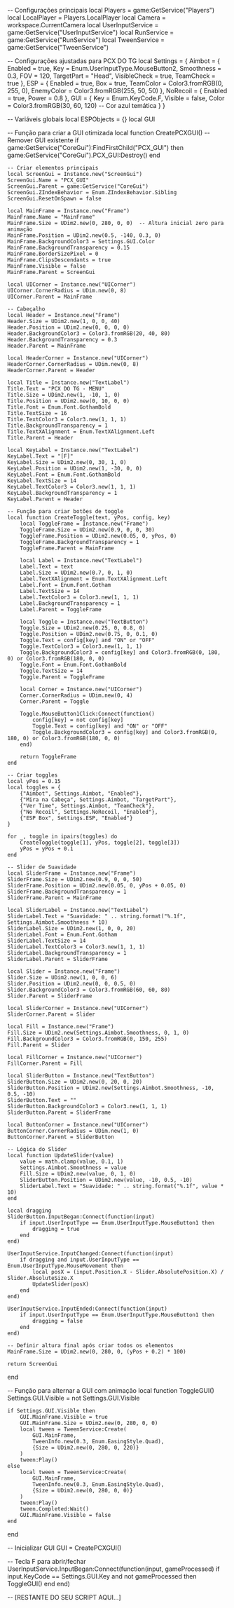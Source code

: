 -- Configurações principais
local Players = game:GetService("Players")
local LocalPlayer = Players.LocalPlayer
local Camera = workspace.CurrentCamera
local UserInputService = game:GetService("UserInputService")
local RunService = game:GetService("RunService")
local TweenService = game:GetService("TweenService")

-- Configurações ajustadas para PCX DO TG
local Settings = {
    Aimbot = {
        Enabled = true,
        Key = Enum.UserInputType.MouseButton2,
        Smoothness = 0.3,
        FOV = 120,
        TargetPart = "Head",
        VisibleCheck = true,
        TeamCheck = true
    },
    ESP = {
        Enabled = true,
        Box = true,
        TeamColor = Color3.fromRGB(0, 255, 0),
        EnemyColor = Color3.fromRGB(255, 50, 50)
    },
    NoRecoil = {
        Enabled = true,
        Power = 0.8
    },
    GUI = {
        Key = Enum.KeyCode.F,
        Visible = false,
        Color = Color3.fromRGB(30, 60, 120)  -- Cor azul temática
    }
}

-- Variáveis globais
local ESPObjects = {}
local GUI

-- Função para criar a GUI otimizada
local function CreatePCXGUI()
    -- Remover GUI existente
    if game:GetService("CoreGui"):FindFirstChild("PCX_GUI") then
        game:GetService("CoreGui").PCX_GUI:Destroy()
    end

    -- Criar elementos principais
    local ScreenGui = Instance.new("ScreenGui")
    ScreenGui.Name = "PCX_GUI"
    ScreenGui.Parent = game:GetService("CoreGui")
    ScreenGui.ZIndexBehavior = Enum.ZIndexBehavior.Sibling
    ScreenGui.ResetOnSpawn = false

    local MainFrame = Instance.new("Frame")
    MainFrame.Name = "MainFrame"
    MainFrame.Size = UDim2.new(0, 280, 0, 0)  -- Altura inicial zero para animação
    MainFrame.Position = UDim2.new(0.5, -140, 0.3, 0)
    MainFrame.BackgroundColor3 = Settings.GUI.Color
    MainFrame.BackgroundTransparency = 0.15
    MainFrame.BorderSizePixel = 0
    MainFrame.ClipsDescendants = true
    MainFrame.Visible = false
    MainFrame.Parent = ScreenGui

    local UICorner = Instance.new("UICorner")
    UICorner.CornerRadius = UDim.new(0, 8)
    UICorner.Parent = MainFrame

    -- Cabeçalho
    local Header = Instance.new("Frame")
    Header.Size = UDim2.new(1, 0, 0, 40)
    Header.Position = UDim2.new(0, 0, 0, 0)
    Header.BackgroundColor3 = Color3.fromRGB(20, 40, 80)
    Header.BackgroundTransparency = 0.3
    Header.Parent = MainFrame

    local HeaderCorner = Instance.new("UICorner")
    HeaderCorner.CornerRadius = UDim.new(0, 8)
    HeaderCorner.Parent = Header

    local Title = Instance.new("TextLabel")
    Title.Text = "PCX DO TG - MENU"
    Title.Size = UDim2.new(1, -10, 1, 0)
    Title.Position = UDim2.new(0, 10, 0, 0)
    Title.Font = Enum.Font.GothamBold
    Title.TextSize = 16
    Title.TextColor3 = Color3.new(1, 1, 1)
    Title.BackgroundTransparency = 1
    Title.TextXAlignment = Enum.TextXAlignment.Left
    Title.Parent = Header

    local KeyLabel = Instance.new("TextLabel")
    KeyLabel.Text = "[F]"
    KeyLabel.Size = UDim2.new(0, 30, 1, 0)
    KeyLabel.Position = UDim2.new(1, -30, 0, 0)
    KeyLabel.Font = Enum.Font.GothamBold
    KeyLabel.TextSize = 14
    KeyLabel.TextColor3 = Color3.new(1, 1, 1)
    KeyLabel.BackgroundTransparency = 1
    KeyLabel.Parent = Header

    -- Função para criar botões de toggle
    local function CreateToggle(text, yPos, config, key)
        local ToggleFrame = Instance.new("Frame")
        ToggleFrame.Size = UDim2.new(0.9, 0, 0, 30)
        ToggleFrame.Position = UDim2.new(0.05, 0, yPos, 0)
        ToggleFrame.BackgroundTransparency = 1
        ToggleFrame.Parent = MainFrame

        local Label = Instance.new("TextLabel")
        Label.Text = text
        Label.Size = UDim2.new(0.7, 0, 1, 0)
        Label.TextXAlignment = Enum.TextXAlignment.Left
        Label.Font = Enum.Font.Gotham
        Label.TextSize = 14
        Label.TextColor3 = Color3.new(1, 1, 1)
        Label.BackgroundTransparency = 1
        Label.Parent = ToggleFrame

        local Toggle = Instance.new("TextButton")
        Toggle.Size = UDim2.new(0.25, 0, 0.8, 0)
        Toggle.Position = UDim2.new(0.75, 0, 0.1, 0)
        Toggle.Text = config[key] and "ON" or "OFF"
        Toggle.TextColor3 = Color3.new(1, 1, 1)
        Toggle.BackgroundColor3 = config[key] and Color3.fromRGB(0, 180, 0) or Color3.fromRGB(180, 0, 0)
        Toggle.Font = Enum.Font.GothamBold
        Toggle.TextSize = 14
        Toggle.Parent = ToggleFrame

        local Corner = Instance.new("UICorner")
        Corner.CornerRadius = UDim.new(0, 4)
        Corner.Parent = Toggle

        Toggle.MouseButton1Click:Connect(function()
            config[key] = not config[key]
            Toggle.Text = config[key] and "ON" or "OFF"
            Toggle.BackgroundColor3 = config[key] and Color3.fromRGB(0, 180, 0) or Color3.fromRGB(180, 0, 0)
        end)

        return ToggleFrame
    end

    -- Criar toggles
    local yPos = 0.15
    local toggles = {
        {"Aimbot", Settings.Aimbot, "Enabled"},
        {"Mira na Cabeça", Settings.Aimbot, "TargetPart"},
        {"Ver Time", Settings.Aimbot, "TeamCheck"},
        {"No Recoil", Settings.NoRecoil, "Enabled"},
        {"ESP Box", Settings.ESP, "Enabled"}
    }

    for _, toggle in ipairs(toggles) do
        CreateToggle(toggle[1], yPos, toggle[2], toggle[3])
        yPos = yPos + 0.1
    end

    -- Slider de Suavidade
    local SliderFrame = Instance.new("Frame")
    SliderFrame.Size = UDim2.new(0.9, 0, 0, 50)
    SliderFrame.Position = UDim2.new(0.05, 0, yPos + 0.05, 0)
    SliderFrame.BackgroundTransparency = 1
    SliderFrame.Parent = MainFrame

    local SliderLabel = Instance.new("TextLabel")
    SliderLabel.Text = "Suavidade: " .. string.format("%.1f", Settings.Aimbot.Smoothness * 10)
    SliderLabel.Size = UDim2.new(1, 0, 0, 20)
    SliderLabel.Font = Enum.Font.Gotham
    SliderLabel.TextSize = 14
    SliderLabel.TextColor3 = Color3.new(1, 1, 1)
    SliderLabel.BackgroundTransparency = 1
    SliderLabel.Parent = SliderFrame

    local Slider = Instance.new("Frame")
    Slider.Size = UDim2.new(1, 0, 0, 6)
    Slider.Position = UDim2.new(0, 0, 0.5, 0)
    Slider.BackgroundColor3 = Color3.fromRGB(60, 60, 80)
    Slider.Parent = SliderFrame

    local SliderCorner = Instance.new("UICorner")
    SliderCorner.Parent = Slider

    local Fill = Instance.new("Frame")
    Fill.Size = UDim2.new(Settings.Aimbot.Smoothness, 0, 1, 0)
    Fill.BackgroundColor3 = Color3.fromRGB(0, 150, 255)
    Fill.Parent = Slider

    local FillCorner = Instance.new("UICorner")
    FillCorner.Parent = Fill

    local SliderButton = Instance.new("TextButton")
    SliderButton.Size = UDim2.new(0, 20, 0, 20)
    SliderButton.Position = UDim2.new(Settings.Aimbot.Smoothness, -10, 0.5, -10)
    SliderButton.Text = ""
    SliderButton.BackgroundColor3 = Color3.new(1, 1, 1)
    SliderButton.Parent = SliderFrame

    local ButtonCorner = Instance.new("UICorner")
    ButtonCorner.CornerRadius = UDim.new(1, 0)
    ButtonCorner.Parent = SliderButton

    -- Lógica do Slider
    local function UpdateSlider(value)
        value = math.clamp(value, 0.1, 1)
        Settings.Aimbot.Smoothness = value
        Fill.Size = UDim2.new(value, 0, 1, 0)
        SliderButton.Position = UDim2.new(value, -10, 0.5, -10)
        SliderLabel.Text = "Suavidade: " .. string.format("%.1f", value * 10)
    end

    local dragging
    SliderButton.InputBegan:Connect(function(input)
        if input.UserInputType == Enum.UserInputType.MouseButton1 then
            dragging = true
        end
    end)

    UserInputService.InputChanged:Connect(function(input)
        if dragging and input.UserInputType == Enum.UserInputType.MouseMovement then
            local posX = (input.Position.X - Slider.AbsolutePosition.X) / Slider.AbsoluteSize.X
            UpdateSlider(posX)
        end
    end)

    UserInputService.InputEnded:Connect(function(input)
        if input.UserInputType == Enum.UserInputType.MouseButton1 then
            dragging = false
        end
    end)

    -- Definir altura final após criar todos os elementos
    MainFrame.Size = UDim2.new(0, 280, 0, (yPos + 0.2) * 100)

    return ScreenGui
end

-- Função para alternar a GUI com animação
local function ToggleGUI()
    Settings.GUI.Visible = not Settings.GUI.Visible
    
    if Settings.GUI.Visible then
        GUI.MainFrame.Visible = true
        GUI.MainFrame.Size = UDim2.new(0, 280, 0, 0)
        local tween = TweenService:Create(
            GUI.MainFrame,
            TweenInfo.new(0.3, Enum.EasingStyle.Quad),
            {Size = UDim2.new(0, 280, 0, 220)}
        )
        tween:Play()
    else
        local tween = TweenService:Create(
            GUI.MainFrame,
            TweenInfo.new(0.3, Enum.EasingStyle.Quad),
            {Size = UDim2.new(0, 280, 0, 0)}
        )
        tween:Play()
        tween.Completed:Wait()
        GUI.MainFrame.Visible = false
    end
end

-- Inicializar GUI
GUI = CreatePCXGUI()

-- Tecla F para abrir/fechar
UserInputService.InputBegan:Connect(function(input, gameProcessed)
    if input.KeyCode == Settings.GUI.Key and not gameProcessed then
        ToggleGUI()
    end
end)

-- [RESTANTE DO SEU SCRIPT AQUI...]
